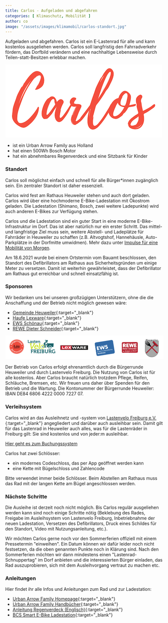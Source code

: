 ```yaml
---
title: Carlos - Aufgeladen und abgefahren
categories: [ Klimaschutz, Mobilität ]
author: co
image: "/assets/images/klimamobil/carlos-standort.jpg"
---
```

Aufgeladen und abgefahren. Carlos ist ein E-Lastenrad für alle und kann kostenlos ausgeliehen werden. Carlos soll langfristig den Fahrradverkehr fördern, das Dorfbild verändern und eine nachhaltige Lebensweise durch Teilen-statt-Besitzen erlebbar machen.

![Carlos](/assets/images/klimamobil/carlos.png "Carlos")

- ist ein Urban Arrow Family aus Holland
- hat einen 500Wh Bosch Motor
- hat ein abnehmbares Regenverdeck und eine Sitzbank für Kinder

### Standort

Carlos soll möglichst einfach und schnell für alle Bürger*innen zugänglich sein. Ein zentraler Standort ist daher essenziell.

Carlos wird fest am Rathaus Heuweiler stehen und auch dort geladen. Carlos wird über eine hochmoderne E-Bike-Ladestation mit Ökostrom geladen. Die Ladestation (Shimano, Bosch, zwei weitere Ladepunkte) wird auch anderen E-Bikes zur Verfügung stehen.

Carlos und die Ladestation sind ein guter Start in eine moderne E-Bike-Infrastruktur im Dorf. Das ist aber natürlich nur ein erster Schritt. Das mittel- und langfristige Ziel muss sein, weitere Abstell- und Ladeplätze für Fahrräder in Heuweiler zu schaffen (z.B. Altvogtshof, Hannehäusle, Auto-Parkplätze in der Dorfmitte umwidmen). Mehr dazu unter [Impulse für eine Mobilität von Morgen](/heuweiler-bewegt-sich).

Am 18.6.2021 wurde bei einem Ortstermin vom Bauamt beschlossen, den Standort des Defibrillators am Rathaus aus Sicherheitsgründen um einige Meter zu versetzen. Damit ist weiterhin gewährleistet, dass der Defibrillator am Rathaus gut erreichbar und schnell einsatzfähig ist. 

### Sponsoren

Wir bedanken uns bei unseren großzügigen Unterstützern, ohne die die Anschaffung und der Betrieb nicht möglich gewesen wäre:

- [Gemeinde Heuweiler](https://www.heuweiler.de){:target="_blank"}
- [Haufe Lexware](https://www.lexware.de/){:target="_blank"}
- [EWS Schönau](https://www.ews-schoenau.de/){:target="_blank"}
- [REWE Dieter Schneider](https://rewe-dieter-schneider.de/){:target="_blank"}

![Carlos Sponsoren](/assets/images/klimamobil/carlos-sponsoren.png "Carlos Sonsoren")

Der Betrieb von Carlos erfolgt ehrenamtlich durch die Bürgerrunde Heuweiler und durch Lastenvelo Freiburg.
Die Nutzung von Carlos ist für alle kostenlos. Aber Carlos braucht natürlich trotzdem Pflege, Reifen, Schläuche, Bremsen, etc. Wir freuen uns daher über Spenden für den Betrieb und die Wartung. Die Kontonummer der Bürgerrunde Heuweiler: IBAN DE84 6806 4222 0000 7227 07.

### Verleihsystem

Carlos wird an das Ausleihnetz und -system von [Lastenvelo Freiburg e.V.](https://www.lastenvelofreiburg.de/){:target="_blank"} angegliedert und darüber auch ausleihbar sein. Damit gilt für das Lastenrad in Heuweiler auch alles, was für die Lastenräder in Freiburg gilt: Sie sind kostenlos und von jeder:m ausleihbar. 

[Hier geht es zum Buchungssystem](https://www.lastenvelofreiburg.de/ausleihen-lastenvelo-21/)

Carlos hat zwei Schlösser:
- ein modernes Codeschloss, das per App geöffnet werden kann
- eine Kette mit Bügelschloss und Zahlencode

Bitte verwendet immer beide Schlösser. Beim Abstellen am Rathaus muss das Rad mit der langen Kette am Bügel angeschlossen werden.

### Nächste Schritte

Die Ausleihe ist derzeit noch nicht möglich. Bis Carlos regulär ausgeliehen werden kann sind noch einige Schritte nötig (Beklebung des Rades, Freigabe im Ausleihsystem von Lastenvelo Freiburg, Inbetriebnahme der neuen Ladestation, Versetzen des Defibrillators, Druck eines Schildes für den Standort, Video mit Nutzungsanleitung, etc.).
 
Wir möchten Carlos gerne noch vor den Sommerferien offiziell mit einem Pressetermin "einweihen". Ein Datum können wir dafür leider noch nicht festsetzen, da die oben genannten Punkte noch in Klärung sind. Nach den Sommerferien möchten wir dann mindestens einen "Lastenrad-Schnuppertag" im Dorf anbieten und die interessierten Bürger einladen, das Rad auszuprobieren, sich mit dem Ausleihvorgang vertraut zu machen etc.

### Anleitungen

Hier findet ihr alle Infos und Anleitungen zum Rad und zur Ladestation:

* [Urban Arrow Family Homepage](https://www.urbanarrow.com/de/family){:target="_blank"}
* [Urban Arrow Family Handbücher](https://www.urbanarrow.com/de/broschueren-handbuecher){:target="_blank"}
* [Anleitung Regenverdeck (Englisch)](https://drive.google.com/file/d/1F3voq76KJBajpZ0bpBFX4QZDxQRQL8ny/view?usp=sharing){:target="_blank"}
* [BCS Smart E-Bike Ladestation](https://www.spelsberg.de/e-bike-ladestation/mit-integriertem-ladekabel/58012201/){:target="_blank"}
